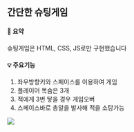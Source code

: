 
## 간단한 슈팅게임

#### 📢 요약
슈팅게임은 HTML, CSS, JS로만 구현했습니다
<br/>

#### 💡 주요기능
1. 좌우방향키와 스페이스를 이용하여 게임
2. 플레이어 목숨은 3개
3. 적에게 3번 닿을 경우 게임오버
4. 스페이스바로 총알을 발사해 적을 소탕가능


<img src="https://private-user-images.githubusercontent.com/150305935/321892187-3f9107d2-eee3-4d21-9f6f-0d2347d1327e.gif?jwt=eyJhbGciOiJIUzI1NiIsInR5cCI6IkpXVCJ9.eyJpc3MiOiJnaXRodWIuY29tIiwiYXVkIjoicmF3LmdpdGh1YnVzZXJjb250ZW50LmNvbSIsImtleSI6ImtleTUiLCJleHAiOjE3MTI5MDU3NzgsIm5iZiI6MTcxMjkwNTQ3OCwicGF0aCI6Ii8xNTAzMDU5MzUvMzIxODkyMTg3LTNmOTEwN2QyLWVlZTMtNGQyMS05ZjZmLTBkMjM0N2QxMzI3ZS5naWY_WC1BbXotQWxnb3JpdGhtPUFXUzQtSE1BQy1TSEEyNTYmWC1BbXotQ3JlZGVudGlhbD1BS0lBVkNPRFlMU0E1M1BRSzRaQSUyRjIwMjQwNDEyJTJGdXMtZWFzdC0xJTJGczMlMkZhd3M0X3JlcXVlc3QmWC1BbXotRGF0ZT0yMDI0MDQxMlQwNzA0MzhaJlgtQW16LUV4cGlyZXM9MzAwJlgtQW16LVNpZ25hdHVyZT03YzY2YTMwYzg4ZjI0YWJkMDhhNTYyNzYzOTZjMjU5OGU1ZTU1ZDFhMWM0MWFkMjMzODQ4OTFmNTVmODkxNzhmJlgtQW16LVNpZ25lZEhlYWRlcnM9aG9zdCZhY3Rvcl9pZD0wJmtleV9pZD0wJnJlcG9faWQ9MCJ9.RgkARw6Fcug19wbB6idkqzTKQCStuSYcMHGHGxa2OXo">
